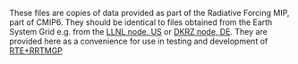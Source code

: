 These files are copies of data provided as part of the Radiative Forcing MIP, part of CMIP6. 
They should be identical to files obtained from the Earth System Grid e.g. from the 
[LLNL node, US](https://esgf-node.llnl.gov/search/cmip6/) or [DKRZ node, DE](https://esgf-data.dkrz.de/search/cmip6-dkrz/). 
They are provided here as a convenience for use in testing and development of [RTE+RRTMGP](https://github.com/earth-system-radiation/rte-rrtmgp)  